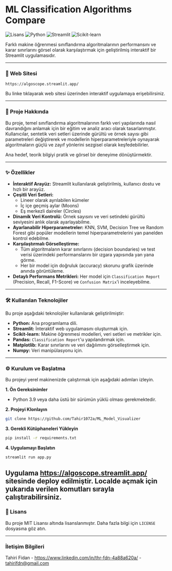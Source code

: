 # ML Classification Algorithms Compare

![Lisans](https://img.shields.io/badge/License-MIT-yellow.svg)
![Python](https://img.shields.io/badge/Python-3.9+-blue.svg)
![Streamlit](https://img.shields.io/badge/Streamlit-1.37.1-ff4b4b)
![Scikit-learn](https://img.shields.io/badge/scikit--learn-1.7.0-orange)

Farklı makine öğrenmesi sınıflandırma algoritmalarının performansını ve karar sınırlarını görsel olarak karşılaştırmak için geliştirilmiş interaktif bir Streamlit uygulamasıdır.

---

### 🚀 Web Sitesi
```
https://algoscope.streamlit.app/
```
Bu linke tıklayarak web sitesi üzerinden interaktif uygulamaya erişebilirsiniz. 

---

### 📖 Proje Hakkında

Bu proje, temel sınıflandırma algoritmalarının farklı veri yapılarında nasıl davrandığını anlamak için bir eğitim ve analiz aracı olarak tasarlanmıştır. Kullanıcılar, sentetik veri setleri üzerinde gürültü ve örnek sayısı gibi parametreleri değiştirerek ve modellerin hiperparametreleriyle oynayarak algoritmaların güçlü ve zayıf yönlerini sezgisel olarak keşfedebilirler.

Ana hedef, teorik bilgiyi pratik ve görsel bir deneyime dönüştürmektir.

---

### ✨ Özellikler

* **İnteraktif Arayüz:** Streamlit kullanılarak geliştirilmiş, kullanıcı dostu ve hızlı bir arayüz.
* **Çeşitli Veri Setleri:**
    * Lineer olarak ayrılabilen kümeler
    * İç içe geçmiş aylar (Moons)
    * Eş merkezli daireler (Circles)
* **Dinamik Veri Kontrolü:** Örnek sayısını ve veri setindeki gürültü seviyesini anlık olarak ayarlayabilme.
* **Ayarlanabilir Hiperparametreler:** KNN, SVM, Decision Tree ve Random Forest gibi popüler modellerin temel hiperparametrelerini yan panelden kontrol edebilme.
* **Karşılaştırmalı Görselleştirme:**
    * Tüm algoritmaların karar sınırlarını (decision boundaries) ve test verisi üzerindeki performanslarını bir ızgara yapısında yan yana görme.
    * Her bir model için doğruluk (accuracy) skorunu grafik üzerinde anında görüntüleme.
* **Detaylı Performans Metrikleri:** Her model için `Classification Report` (Precision, Recall, F1-Score) ve `Confusion Matrix`'i inceleyebilme.

---

### 🛠️ Kullanılan Teknolojiler

Bu proje aşağıdaki teknolojiler kullanılarak geliştirilmiştir:

* **Python:** Ana programlama dili.
* **Streamlit:** İnteraktif web uygulamasını oluşturmak için.
* **Scikit-learn:** Makine öğrenmesi modelleri, veri setleri ve metrikler için.
* **Pandas:** `Classification Report`'u yapılandırmak için.
* **Matplotlib:** Karar sınırlarını ve veri dağılımını görselleştirmek için.
* **Numpy:** Veri manipülasyonu için.

---

### ⚙️ Kurulum ve Başlatma

Bu projeyi yerel makinenizde çalıştırmak için aşağıdaki adımları izleyin.

**1. Ön Gereksinimler**
* Python 3.9 veya daha üstü bir sürümün yüklü olması gerekmektedir.

**2. Projeyi Klonlayın**
```bash
git clone https://github.com/Tahir1072a/ML_Model_Visualizer
```

**3. Gerekli Kütüphaneleri Yükleyin**
```bash
pip install -r requirements.txt
```

**4. Uygulamayı Başlatın**
```bash
streamlit run app.py
```
Uygulama https://algoscope.streamlit.app/ sitesinde deploy edilmiştir. Localde açmak için yukarıda verilen komutları sırayla çalıştırabilirsiniz.
---

### 📄 Lisans

Bu proje MIT Lisansı altında lisanslanmıştır. Daha fazla bilgi için `LICENSE` dosyasına göz atın.

---

### İletişim Bilgileri

Tahiri Fidan - https://www.linkedin.com/in/thr-fdn-4a88a620a/ - tahirifdn@gmail.com
